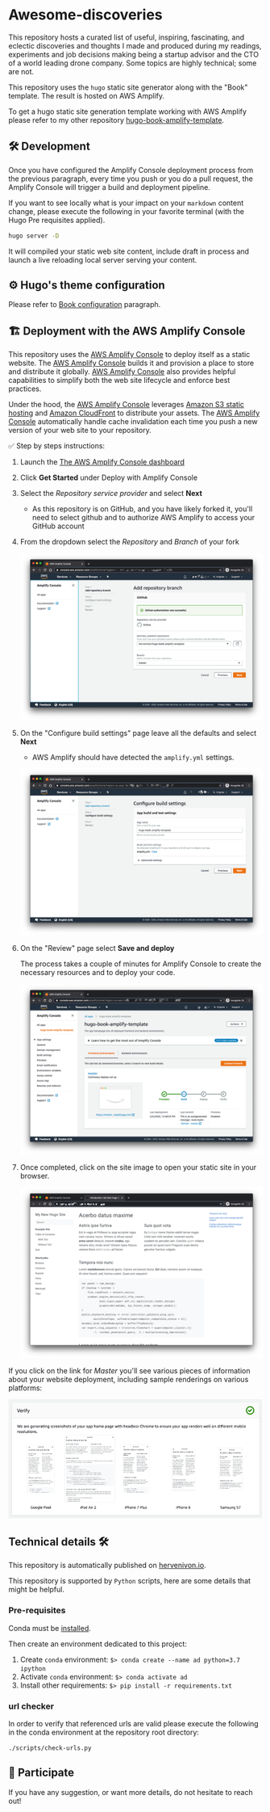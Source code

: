 # Awesome-discoveries

This repository hosts a curated list of useful, inspiring, fascinating, and eclectic discoveries and thoughts I made and produced during my readings, experiments and job decisions making being a startup advisor and the CTO of a world leading drone company. Some topics are highly technical; some are not.

This repository uses the `hugo` static site generator along with the "Book" template. The result is hosted on AWS Amplify.

To get a hugo static site generation template working with AWS Amplify please refer to my other repository [hugo-book-amplify-template](https://github.com/hervenivon/hugo-book-amplify-template).

## 🛠 Development

Once you have configured the Amplify Console deployment process from the previous paragraph, every time you push or you do a pull request, the Amplify Console will trigger a build and deployment pipeline.

If you want to see locally what is your impact on your `markdown` content change, please execute the following in your favorite terminal (with the Hugo Pre requisites applied).

```bash
hugo server -D
```

It will compiled your static web site content, include draft in process and launch a live reloading local server serving your content.

## ⚙️ Hugo's theme configuration

Please refer to [Book configuration](https://themes.gohugo.io/hugo-book/#configuration) paragraph.

## 🏗 Deployment with the AWS Amplify Console

This repository uses the [AWS Amplify Console][amplify-console] to deploy itself as a static website. The [AWS Amplify Console][amplify-console] builds it and provision a place to store and distribute it globally. [AWS Amplify Console][amplify-console] also provides helpful capabilities to simplify both the web site lifecycle and enforce best practices.

Under the hood, the [AWS Amplify Console][amplify-console] leverages [Amazon S3 static hosting][s3-static-hosting] and [Amazon CloudFront][amazon-cloudfront] to distribute your assets. The [AWS Amplify Console][amplify-console] automatically handle cache invalidation each time you push a new version of your web site to your repository.

✅ Step by steps instructions:

1. Launch the [The AWS Amplify Console dashboard][amplify-console-dashboard]
1. Click **Get Started** under Deploy with Amplify Console
1. Select the *Repository service provider* and select **Next**
    - As this repository is on GitHub, and you have likely forked it, you'll need to select github and to authorize AWS Amplify to access your GitHub account
1. From the dropdown select the *Repository* and *Branch* of your fork

    ![Amplify Repository configuration](static/images/readme/amplify-console-repository-configuration.png)
1. On the "Configure build settings" page leave all the defaults and select **Next**
    - AWS Amplify should have detected the `amplify.yml` settings.

    ![Amplify Repository configuration](static/images/readme/amplify-console-build-settings.png)
1. On the "Review" page select **Save and deploy**

    The process takes a couple of minutes for Amplify Console to create the necessary resources and to deploy your code.

    ![Amplify Deployment](static/images/readme/amplify-console-deploy-status.png)
1. Once completed, click on the site image to open your static site in your browser.

    ![Hugo's quickstart with Book theme homepage](static/images/readme/homepage.png)

If you click on the link for *Master* you'll see various pieces of information about your website deployment, including sample renderings on various platforms:

![Amplify Client Renderings](static/images/readme/amplify-renderings.png)

## Technical details 🛠

This repository is automatically published on [hervenivon.io](https://hervenivon.io).

This repository is supported by `Python` scripts, here are some details that might be helpful.

### Pre-requisites

Conda must be [installed](https://conda.io/projects/conda/en/latest/user-guide/install/index.html#regular-installation).

Then create an environment dedicated to this project:

1. Create `conda` environment: `$> conda create --name ad python=3.7 ipython`
2. Activate `conda` environment: `$> conda activate ad`
3. Install other requirements: `$> pip install -r requirements.txt`

### url checker

In order to verify that referenced urls are valid please execute the following in the conda environment at the repository root directory:

```shell
./scripts/check-urls.py
```

## 🤝 Participate

If you have any suggestion, or want more details, do not hesitate to reach out!

[amazon-cloudfront]: https://aws.amazon.com/cloudfront/
[amplify-console]: https://aws.amazon.com/amplify/console/
[amplify-console-dashboard]: https://console.aws.amazon.com/amplify/home
[amplify-getting-started]: https://aws.amazon.com/amplify/console/getting-started/
[hugo-amplify-hosting]: https://gohugo.io/hosting-and-deployment/hosting-on-aws-amplify/
[hugo-quickstart]: https://gohugo.io/getting-started/quick-start/
[hugo-prerequisites]: https://gohugo.io/getting-started/installing/
[hugo-theme-book]: https://themes.gohugo.io/hugo-book/
[s3-static-hosting]: https://docs.aws.amazon.com/AmazonS3/latest/dev/WebsiteHosting.html
